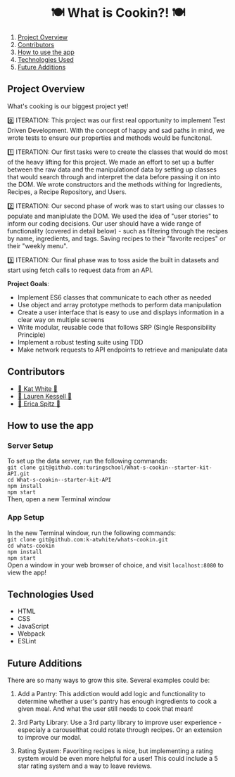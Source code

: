<h1 align="center">🍽  What is Cookin?! 🍽</h1>


1. [Project Overview](https://github.com/k-atwhite/whats-cookin/blob/main/README.md#project-overview)
2. [Contributors](https://github.com/k-atwhite/whats-cookin/blob/main/README.md#contributors)
3. [How to use the app](https://github.com/k-atwhite/whats-cookin/blob/main/README.md#how-to-use-the-app)
4. [Technologies Used](https://github.com/k-atwhite/whats-cookin/blob/main/README.md#technologies-used)
5. [Future Additions](https://github.com/k-atwhite/whats-cookin/blob/main/README.md#future-additions)


## Project Overview
What's cooking is our biggest project yet!

0️⃣ ITERATION: This project was our first real opportunity to implement Test Driven Development. With the concept of happy and sad paths in mind, we wrote tests to ensure our properties and methods would be funcitonal. 

1️⃣ ITERATION: Our first tasks were to create the classes that would do most of the heavy lifting for this project. We made an effort to set up a buffer between the raw data and the manipulationof data by setting up classes that would search through and interpret the data before passing it on into the DOM. We wrote constructors and the methods withing for Ingredients, Recipes, a Recipe Repository, and Users. 

2️⃣ ITERATION: Our second phase of work was to start using our classes to populate and maniplulate the DOM. We used the idea of "user stories" to inform our coding decisions.
Our user should have a wide range of functionality (covered in detail below) - such as filtering through the recipes by name, ingredients, and tags. Saving recipes to their "favorite recipes" or their "weekly menu". 

3️⃣ ITERATION: Our final phase was to toss aside the built in datasets and start using fetch calls to request data from an API. 

**Project Goals**:
- Implement ES6 classes that communicate to each other as needed
- Use object and array prototype methods to perform data manipulation
- Create a user interface that is easy to use and displays information in a clear way on multiple screens
- Write modular, reusable code that follows SRP (Single Responsibility Principle)
- Implement a robust testing suite using TDD
- Make network requests to API endpoints to retrieve and manipulate data


## Contributors
- [🥗 Kat White 🥗](https://github.com/k-atwhite)
- [🌮 Lauren Kessell 🌮](https://github.com/LKessell) 
- [🍱 Erica Spitz 🍱](https://github.com/e-spitz)


## How to use the app
### Server Setup
To set up the data server, run the following commands:  
`git clone git@github.com:turingschool/What-s-cookin--starter-kit-API.git`  
`cd What-s-cookin--starter-kit-API`  
`npm install`  
`npm start`  
Then, open a new Terminal window

### App Setup
In the new Terminal window, run the following commands:  
`git clone git@github.com:k-atwhite/whats-cookin.git`  
`cd whats-cookin`  
`npm install`  
`npm start`  
Open a window in your web browser of choice, and visit `localhost:8080` to view the app!


## Technologies Used
* HTML
* CSS
* JavaScript
* Webpack
* ESLint


## Future Additions
There are so many ways to grow this site. Several examples could be:
1. Add a Pantry: This addiction would add logic and functionality to determine whether a user's pantry has enough ingredients to cook a given meal. And what the user still needs to cook that mean!

2. 3rd Party Library: Use a 3rd party library to improve user experience - especialy a carouselthat could rotate through recipes. Or an extension to improve our  modal.

3. Rating System: Favoriting recipes is nice, but implementing a rating system would be even more helpful for a user! This could include a 5 star rating system and a way to leave reviews. 
